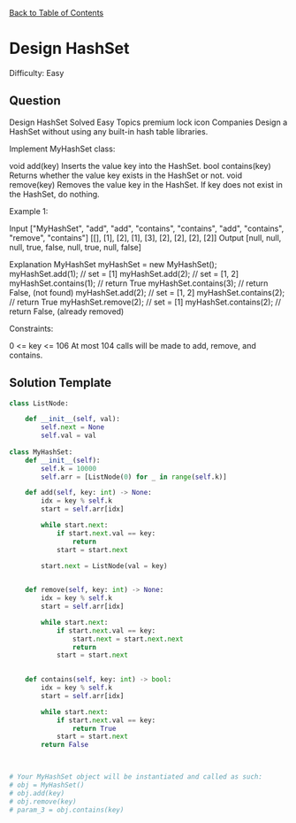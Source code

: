 [Back to Table of Contents](../../README.md)

# Design HashSet
Difficulty: Easy

## Question
Design HashSet
Solved
Easy
Topics
premium lock icon
Companies
Design a HashSet without using any built-in hash table libraries.

Implement MyHashSet class:

void add(key) Inserts the value key into the HashSet.
bool contains(key) Returns whether the value key exists in the HashSet or not.
void remove(key) Removes the value key in the HashSet. If key does not exist in the HashSet, do nothing.
 

Example 1:

Input
["MyHashSet", "add", "add", "contains", "contains", "add", "contains", "remove", "contains"]
[[], [1], [2], [1], [3], [2], [2], [2], [2]]
Output
[null, null, null, true, false, null, true, null, false]

Explanation
MyHashSet myHashSet = new MyHashSet();
myHashSet.add(1);      // set = [1]
myHashSet.add(2);      // set = [1, 2]
myHashSet.contains(1); // return True
myHashSet.contains(3); // return False, (not found)
myHashSet.add(2);      // set = [1, 2]
myHashSet.contains(2); // return True
myHashSet.remove(2);   // set = [1]
myHashSet.contains(2); // return False, (already removed)
 

Constraints:

0 <= key <= 106
At most 104 calls will be made to add, remove, and contains.

## Solution Template
```python
class ListNode:

    def __init__(self, val):
        self.next = None
        self.val = val
        
class MyHashSet:
    def __init__(self):
        self.k = 10000
        self.arr = [ListNode(0) for _ in range(self.k)]

    def add(self, key: int) -> None:
        idx = key % self.k
        start = self.arr[idx]

        while start.next:
            if start.next.val == key:
                return
            start = start.next
        
        start.next = ListNode(val = key)


    def remove(self, key: int) -> None:
        idx = key % self.k
        start = self.arr[idx]

        while start.next:
            if start.next.val == key:
                start.next = start.next.next
                return
            start = start.next
        

    def contains(self, key: int) -> bool:
        idx = key % self.k
        start = self.arr[idx]

        while start.next:
            if start.next.val == key:
                return True
            start = start.next
        return False
    


# Your MyHashSet object will be instantiated and called as such:
# obj = MyHashSet()
# obj.add(key)
# obj.remove(key)
# param_3 = obj.contains(key)
```

